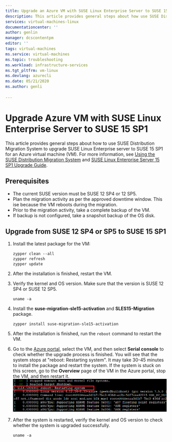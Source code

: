 ```yaml
---
title: Upgrade an Azure VM with SUSE Linux Enterprise Server to SUSE 15 SP1 | Microsoft Docs
description: This article provides general steps about how use SUSE Distribution Migration System to upgrade SUSE Linux Enterprise server to SUSE 15 SP1 for an Azure virtual machine..
services: virtual-machines-linux
documentationcenter: ''
author: genlin
manager: dcscontentpm
editor: ''
tags: virtual-machines
ms.service: virtual-machines
ms.topic: troubleshooting
ms.workload: infrastructure-services
ms.tgt_pltfrm: vm-linux
ms.devlang: azurecli
ms.date: 05/21/2020
ms.author: genli

---
```


# Upgrade Azure VM with SUSE Linux Enterprise Server to SUSE 15 SP1

This article provides general steps about how to use SUSE Distribution Migration System to upgrade SUSE Linux Enterprise server to SUSE 15 SP1 for an Azure virtual machine (VM). For more information, see [Using the SUSE Distribution Migration System](https://documentation.suse.com/suse-distribution-migration-system/1.0/single-html/distribution-migration-system/index.html) and [SUSE Linux Enterprise Server 15 SP1 Upgrade Guide](https://documentation.suse.com/sles/15-SP1/single-html/SLES-upgrade/index.html#sec-update-preparation-update).

## Prerequisites

- The current SUSE version must be SUSE 12 SP4  or 12 SP5.
- Plan the migration activity as per the approved downtime window. This ise because the VM reboots during the migration.
- Prior to the migration activity, take a complete backup of the VM.
- If backup is not configured, take a snapshot backup of the OS disk.

## Upgrade from SUSE 12 SP4 or SP5 to SUSE 15 SP1

1. Install the latest package for the VM:

    ```
    zypper clean --all
    zypper refresh
    zypper update
    ```

2. After the installation is finished, restart the VM.

3. Verify the kernel and OS version. Make sure that the version is SUSE 12 SP4 or SUSE 12 SP5.

    ```
    uname -a
    ```

4. Install the **suse-migration-sle15-activation** and **SLES15-Migration** package.

   ```
   zypper install suse-migration-sle15-activation
   ```

5. After the installation is finished, run the `reboot` command to restart the VM.

6. Go to the [Azure portal](https://portal.azure.com), select the VM, and then select **Serial console** to check whether the upgrade process is finished. You will see that the system stops at "reboot: Restarting system". It may take 30-45 minutes to install the package and restart the system. If the system is stuck on this screen, go to the **Overview** page of the VM in the Azure portal, stop the VM, and then restart it.
    ![The screenshot about the messages in the serial console](./media/linux-upgrate-suse-15sp1/output-message.png)

7.  After the system is restarted, verify the kernel and OS version to check whether the system is upgraded successfully.

    ```
    uname -a
    ```
